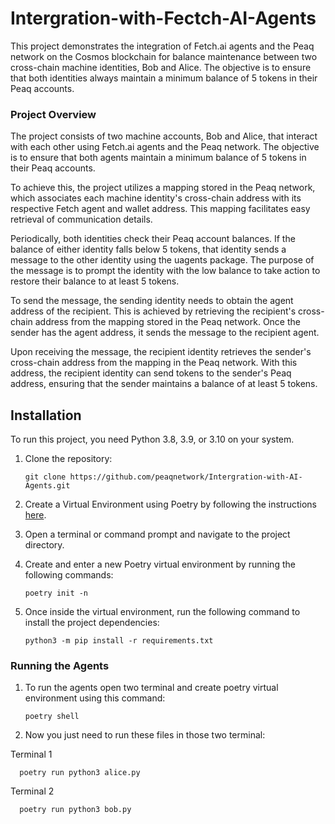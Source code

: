 # Intergration-with-Fectch-AI-Agents

This project demonstrates the integration of Fetch.ai agents and the Peaq network on the Cosmos blockchain for balance maintenance between two cross-chain machine identities, Bob and Alice. The objective is to ensure that both identities always maintain a minimum balance of 5 tokens in their Peaq accounts.

### Project Overview

The project consists of two machine accounts, Bob and Alice, that interact with each other using Fetch.ai agents and the Peaq network. The objective is to ensure that both agents maintain a minimum balance of 5 tokens in their Peaq accounts.

To achieve this, the project utilizes a mapping stored in the Peaq network, which associates each machine identity's cross-chain address with its respective Fetch agent and wallet address. This mapping facilitates easy retrieval of communication details.

Periodically, both identities check their Peaq account balances. If the balance of either identity falls below 5 tokens, that identity sends a message to the other identity using the uagents package. The purpose of the message is to prompt the identity with the low balance to take action to restore their balance to at least 5 tokens.

To send the message, the sending identity needs to obtain the agent address of the recipient. This is achieved by retrieving the recipient's cross-chain address from the mapping stored in the Peaq network. Once the sender has the agent address, it sends the message to the recipient agent.

Upon receiving the message, the recipient identity retrieves the sender's cross-chain address from the mapping in the Peaq network. With this address, the recipient identity can send tokens to the sender's Peaq address, ensuring that the sender maintains a balance of at least 5 tokens.

## Installation

To run this project, you need Python 3.8, 3.9, or 3.10 on your system.

1. Clone the repository:

   ```shell
   git clone https://github.com/peaqnetwork/Intergration-with-AI-Agents.git

2. Create a Virtual Environment using Poetry by following the instructions [here](https://python-poetry.org/docs/#installation).

3. Open a terminal or command prompt and navigate to the project directory.

4. Create and enter a new Poetry virtual environment by running the following commands:

   ```shell
   poetry init -n
5. Once inside the virtual environment, run the following command to install the project dependencies:
   ```shell 
   python3 -m pip install -r requirements.txt

### Running the Agents

1. To run the agents open two terminal and create poetry virtual environment using this command: 
      ```shell
   poetry shell
2. Now you just need to run these files in those two terminal:  

Terminal 1

      poetry run python3 alice.py

Terminal 2

      poetry run python3 bob.py
